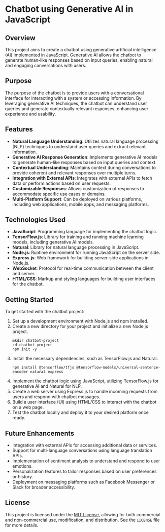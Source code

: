 # Chatbot using Generative AI in JavaScript

## Overview

This project aims to create a chatbot using generative artificial intelligence (AI) implemented in JavaScript. Generative AI allows the chatbot to generate human-like responses based on input queries, enabling natural and engaging conversations with users.

## Purpose

The purpose of the chatbot is to provide users with a conversational interface for interacting with a system or accessing information. By leveraging generative AI techniques, the chatbot can understand user queries and generate contextually relevant responses, enhancing user experience and usability.

## Features

- **Natural Language Understanding**: Utilizes natural language processing (NLP) techniques to understand user queries and extract relevant information.
- **Generative AI Response Generation**: Implements generative AI models to generate human-like responses based on input queries and context.
- **Contextual Understanding**: Maintains context during conversations to provide coherent and relevant responses over multiple turns.
- **Integration with External APIs**: Integrates with external APIs to fetch data or perform actions based on user requests.
- **Customizable Responses**: Allows customization of responses to accommodate specific use cases or domains.
- **Multi-Platform Support**: Can be deployed on various platforms, including web applications, mobile apps, and messaging platforms.

## Technologies Used

- **JavaScript**: Programming language for implementing the chatbot logic.
- **TensorFlow.js**: Library for training and running machine learning models, including generative AI models.
- **Natural**: Library for natural language processing in JavaScript.
- **Node.js**: Runtime environment for running JavaScript on the server side.
- **Express.js**: Web framework for building server-side applications in Node.js.
- **WebSocket**: Protocol for real-time communication between the client and server.
- **HTML/CSS**: Markup and styling languages for building user interfaces for the chatbot.

## Getting Started

To get started with the chatbot project:

1. Set up a development environment with Node.js and npm installed.
2. Create a new directory for your project and initialize a new Node.js project.
   ```
   mkdir chatbot-project
   cd chatbot-project
   npm init -y
   ```
3. Install the necessary dependencies, such as TensorFlow.js and Natural.
   ```
   npm install @tensorflow/tfjs @tensorflow-models/universal-sentence-encoder natural express
   ```
4. Implement the chatbot logic using JavaScript, utilizing TensorFlow.js for generative AI and Natural for NLP.
5. Create a web server using Express.js to handle incoming requests from users and respond with chatbot messages.
6. Build a user interface (UI) using HTML/CSS to interact with the chatbot on a web page.
7. Test the chatbot locally and deploy it to your desired platform once ready.

## Future Enhancements

- Integration with external APIs for accessing additional data or services.
- Support for multi-language conversations using language translation APIs.
- Implementation of sentiment analysis to understand and respond to user emotions.
- Personalization features to tailor responses based on user preferences or history.
- Deployment on messaging platforms such as Facebook Messenger or Slack for broader accessibility.

## License

This project is licensed under the [MIT License](https://opensource.org/licenses/MIT), allowing for both commercial and non-commercial use, modification, and distribution. See the `LICENSE` file for more details.
